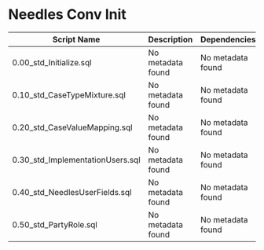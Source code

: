 # Needles Conv Init

| Script Name | Description | Dependencies |
|-------------|-------------|-------------|
| 0.00_std_Initialize.sql | No metadata found | No metadata found |
| 0.10_std_CaseTypeMixture.sql | No metadata found | No metadata found |
| 0.20_std_CaseValueMapping.sql | No metadata found | No metadata found |
| 0.30_std_ImplementationUsers.sql | No metadata found | No metadata found |
| 0.40_std_NeedlesUserFields.sql | No metadata found | No metadata found |
| 0.50_std_PartyRole.sql | No metadata found | No metadata found |
